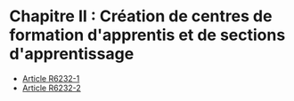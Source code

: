# Chapitre II : Création de centres de formation d'apprentis  et de sections d'apprentissage

* [Article R6232-1](./LEGIARTI000029446135.md)
* [Article R6232-2](./LEGIARTI000018523838.md)
